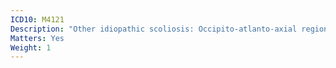 ```yaml
---
ICD10: M4121
Description: "Other idiopathic scoliosis: Occipito-atlanto-axial region"
Matters: Yes
Weight: 1
---
```

